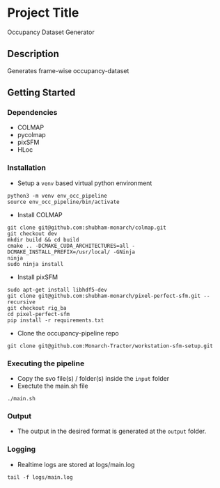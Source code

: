 # Project Title

Occupancy Dataset Generator

## Description

Generates frame-wise occupancy-dataset   

## Getting Started

### Dependencies

* COLMAP 
* pycolmap 
* pixSFM
* HLoc


### Installation 

* Setup a `venv` based virtual python environment
```
python3 -m venv env_occ_pipeline
source env_occ_pipeline/bin/activate
```
* Install COLMAP 
```
git clone git@github.com:shubham-monarch/colmap.git
git checkout dev
mkdir build && cd build 
cmake .. -DCMAKE_CUDA_ARCHITECTURES=all -DCMAKE_INSTALL_PREFIX=/usr/local/ -GNinja  
ninja
sudo ninja install 
```
* Install pixSFM
```
sudo apt-get install libhdf5-dev
git clone git@github.com:shubham-monarch/pixel-perfect-sfm.git --recursive
git checkout rig_ba
cd pixel-perfect-sfm
pip install -r requirements.txt
```

* Clone the occupancy-pipeline repo
```
git clone git@github.com:Monarch-Tractor/workstation-sfm-setup.git
```


### Executing the pipeline

* Copy the svo file(s) / folder(s) inside the `input` folder
* Exectute the main.sh file

```
./main.sh
```
### Output
* The output in the desired format is generated at the `output` folder.

### Logging
* Realtime logs are stored at logs/main.log
```
tail -f logs/main.log
```

